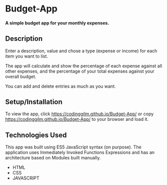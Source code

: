 # Budget-App

#### A simple budget app for your monthly expenses. 

## Description
Enter a description, value and chose a type (expense or income) for each item you want to list. 

The app will calculate and show the percentage of each expense against all other expenses, and the percentage of your total expenses against your overall budget. 

You can add and delete entries as much as you want. 


## Setup/Installation
To view the app, click https://codinggilm.github.io/Budget-App/ or copy https://codinggilm.github.io/Budget-App/ to your browser and load it.

## Technologies Used
This app was built using ES5 JavaScript syntax (on purpose). The application uses Immediately Invoked Functions Expressions and has an architecture based on Modules built manually. 

* HTML
* CSS
* JAVASCRIPT
